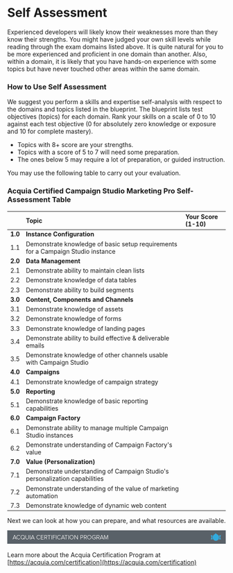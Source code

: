 # Self Assessment

Experienced developers will likely know their weaknesses more than they know their strengths. You might have judged your own skill levels while reading through the exam domains listed above. It is quite natural for you to be more experienced and proficient in one domain than another. Also, within a domain, it is likely that you have hands-on experience with some topics but have never touched other areas within the same domain.

### How to Use Self Assessment

We suggest you perform a skills and expertise self-analysis with respect to the domains and topics listed in the blueprint. The blueprint lists test objectives \(topics\) for each domain. Rank your skills on a scale of 0 to 10 against each test objective \(0 for absolutely zero knowledge or exposure and 10 for complete mastery\).

* Topics with 8+ score are your strengths.
* Topics with a score of 5 to 7 will need some preparation.
* The ones below 5 may require a lot of preparation, or guided instruction.

You may use the following table to carry out your evaluation.

### Acquia Certified Campaign Studio Marketing Pro Self-Assessment Table

|  | Topic | Your Score \(1-10\) |
| :--- | :--- | :--- |
| **1.0** | **Instance Configuration**  |  |
| 1.1 | Demonstrate knowledge of basic setup requirements for a Campaign Studio instance  |  |
| **2.0** | **Data Management**  |  |
| 2.1 | Demonstrate ability to maintain clean lists  |  |
| 2.2 | Demonstrate knowledge of data tables  |  |
| 2.3 | Demonstrate ability to build segments  |  |
| **3.0** | **Content, Components and Channels**  |  |
| 3.1 | Demonstrate knowledge of assets  |  |
| 3.2 | Demonstrate knowledge of forms  |  |
| 3.3 | Demonstrate knowledge of landing pages  |  |
| 3.4 | Demonstrate ability to build effective & deliverable emails  |  |
| 3.5 | Demonstrate knowledge of other channels usable with Campaign Studio  |  |
| **4.0** | **Campaigns**  |  |
| 4.1 | Demonstrate knowledge of campaign strategy  |  |
| **5.0** | **Reporting**  |  |
| 5.1 | Demonstrate knowledge of basic reporting capabilities |  |
| **6.0** | **Campaign Factory** |  |
| 6.1 | Demonstrate ability to manage multiple Campaign Studio instances |  |
| 6.2 | Demonstrate understanding of Campaign Factory's value  |  |
| **7.0** | **Value (Personalization)**  |  |
| 7.1 | Demonstrate understanding of Campaign Studio's personalization capabilities  |  |
| 7.2 | Demonstrate understanding of the value of marketing automation  |  |
| 7.3 | Demonstrate knowledge of dynamic web content  |  |

Next we can look at how you can prepare, and what resources are available.

![](.gitbook/assets/inner-page-footer.png)

Learn more about the Acquia Certification Program at [https://acquia.com/certification](https://acquia.com/certification)

